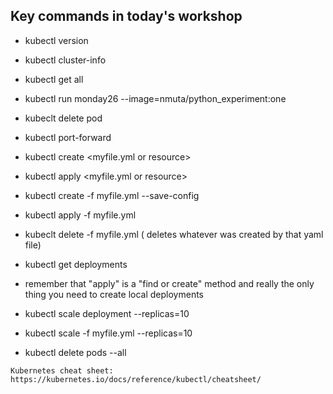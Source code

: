 ## Key commands in today's workshop


- kubectl version

- kubectl cluster-info

- kubectl get all 

- kubectl run monday26 --image=nmuta/python_experiment:one 

- kubeclt delete pod <podname>

- kubectl port-forward <podname> <port>

- kubectl create <myfile.yml or resource>

- kubectl apply <myfile.yml or resource>

- kubectl create -f myfile.yml --save-config

- kubectl apply -f myfile.yml

- kubeclt delete  -f myfile.yml ( deletes whatever was created by that yaml file)

- kubectl get deployments


* remember that "apply" is a "find or create" method and really the only thing you need to create local deployments 

- kubectl scale deployment <deployment name> --replicas=10

- kubectl scale -f myfile.yml --replicas=10

- kubectl delete pods --all






```
Kubernetes cheat sheet: 
https://kubernetes.io/docs/reference/kubectl/cheatsheet/
```







 






